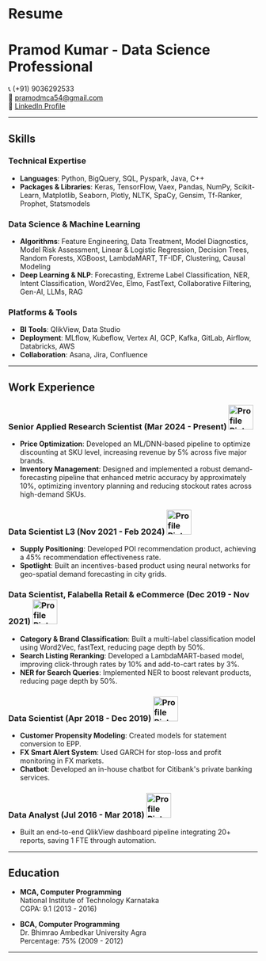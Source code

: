 # Resume

# Pramod Kumar - Data Science Professional
📞 (+91) 9036292533  
📧 [pramodmca54@gmail.com](mailto:pramodmca54@gmail.com)  
🔗 [LinkedIn Profile](https://www.linkedin.com/in/pramod-k-8b3a44104/)

---

## Skills

### Technical Expertise
- **Languages**: Python, BigQuery, SQL, Pyspark, Java, C++
- **Packages & Libraries**: Keras, TensorFlow, Vaex, Pandas, NumPy, Scikit-Learn, Matplotlib, Seaborn, Plotly, NLTK, SpaCy, Gensim, Tf-Ranker, Prophet, Statsmodels

### Data Science & Machine Learning
- **Algorithms**: Feature Engineering, Data Treatment, Model Diagnostics, Model Risk Assessment, Linear & Logistic Regression, Decision Trees, Random Forests, XGBoost, LambdaMART, TF-IDF, Clustering, Causal Modeling
- **Deep Learning & NLP**: Forecasting, Extreme Label Classification, NER, Intent Classification, Word2Vec, Elmo, FastText, Collaborative Filtering, Gen-AI, LLMs, RAG

### Platforms & Tools
- **BI Tools**: QlikView, Data Studio
- **Deployment**: MLflow, Kubeflow, Vertex AI, GCP, Kafka, GitLab, Airflow, Databricks, AWS
- **Collaboration**: Asana, Jira, Confluence

---

## Work Experience

### Senior Applied Research Scientist (Mar 2024 - Present) <img src="https://upload.wikimedia.org/wikipedia/commons/0/00/Nykaa_New_Logo.svg" alt="Profile Picture" width="50" height="50">
- **Price Optimization**: Developed an ML/DNN-based pipeline to optimize discounting at SKU level, increasing revenue by 5% across five major brands.
- **Inventory Management**: Designed and implemented a robust demand-forecasting pipeline that enhanced metric accuracy by approximately 10%, optimizing inventory planning and reducing stockout rates across high-demand SKUs.

### Data Scientist L3 (Nov 2021 - Feb 2024) <img src="https://seeklogo.com/images/G/gojek-solv-logo-A807432D2F-seeklogo.com.png" alt="Profile Picture" width="50" height="50">
- **Supply Positioning**: Developed POI recommendation product, achieving a 45% recommendation effectiveness rate.
- **Spotlight**: Built an incentives-based product using neural networks for geo-spatial demand forecasting in city grids.

### Data Scientist, Falabella Retail & eCommerce (Dec 2019 - Nov 2021) <img src="https://encrypted-tbn0.gstatic.com/images?q=tbn:ANd9GcTPHoSVAwdkU-E1krzOKQyMiNsSI0BPPCINwQ&s" alt="Profile Picture" width="50" height="50">
- **Category & Brand Classification**: Built a multi-label classification model using Word2Vec, fastText, reducing page depth by 50%.
- **Search Listing Reranking**: Developed a LambdaMART-based model, improving click-through rates by 10% and add-to-cart rates by 3%.
- **NER for Search Queries**: Implemented NER to boost relevant products, reducing page depth by 50%.

### Data Scientist (Apr 2018 - Dec 2019)  <img src="https://cdn.iconscout.com/icon/free/png-256/free-citi-logo-icon-download-in-svg-png-gif-file-formats--bank-payment-method-gateway-logos-pack-icons-675714.png?f=webp&w=256" alt="Profile Picture" width="50" height="50"> 
- **Customer Propensity Modeling**: Created models for statement conversion to EPP.
- **FX Smart Alert System**: Used GARCH for stop-loss and profit monitoring in FX markets.
- **Chatbot**: Developed an in-house chatbot for Citibank's private banking services.

### Data Analyst (Jul 2016 - Mar 2018)  <img src="https://cdn.iconscout.com/icon/free/png-256/free-citi-logo-icon-download-in-svg-png-gif-file-formats--bank-payment-method-gateway-logos-pack-icons-675714.png?f=webp&w=256" alt="Profile Picture" width="50" height="50">
- Built an end-to-end QlikView dashboard pipeline integrating 20+ reports, saving 1 FTE through automation.

---

## Education
- **MCA, Computer Programming**  
  National Institute of Technology Karnataka  
  CGPA: 9.1 (2013 - 2016)

- **BCA, Computer Programming**  
  Dr. Bhimrao Ambedkar University Agra  
  Percentage: 75% (2009 - 2012)

---
